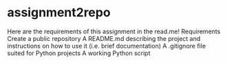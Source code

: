 # assignment2repo
Here are the requirements of this assignment in the read.me!
Requirements
Create a public repository
A README.md describing the project and instructions on how to use it (i.e. brief documentation)
A .gitignore file suited for Python projects
A working Python script
